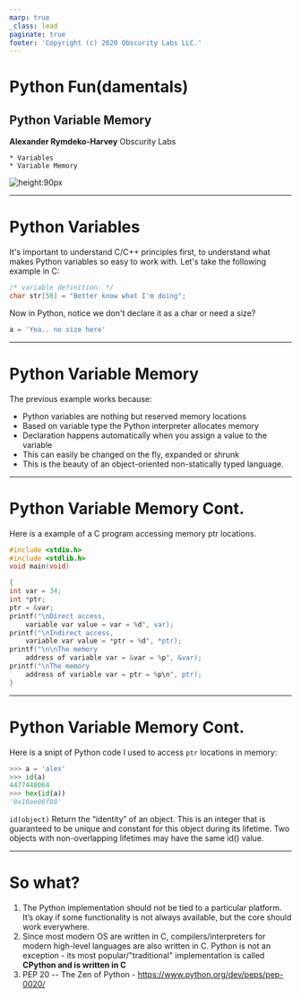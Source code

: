 ```yaml
---
marp: true
_class: lead
paginate: true
footer: 'Copyright (c) 2020 Obscurity Labs LLC.'
---
```


# Python Fun(damentals)
## Python Variable Memory

**Alexander Rymdeko-Harvey**
Obscurity Labs
```text
* Variables
* Variable Memory
```

![height:90px](https://obscuritylabs.com/wp-content/uploads/2019/11/OL-3d-landscape-positive-transparent.png)

---

# Python Variables
It's important to understand C/C++ principles first, to understand what makes Python variables so easy to work with. Let's take the following example in C:
```c
/* variable definition: */
char str[50] = "Better know what I'm doing";
```
Now in Python, notice we don't declare it as a char or need a size?
```python
a = 'Yea.. no size here'
```

---
# Python Variable Memory
The previous example works because:
- Python variables are nothing but reserved memory locations
- Based on variable type the Python interpreter allocates memory
- Declaration happens automatically when you assign a value to the variable
- This can easily be changed on the fly, expanded or shrunk
- This is the beauty of an object-oriented non-statically typed language. 

---
# Python Variable Memory Cont.
Here is a example of a C program accessing memory ptr locations.
```c
#include <stdio.h>
#include <stdlib.h>
void main(void)

{
int var = 34;                                                                            
int *ptr;
ptr = &var;
printf("\nDirect access, 
    variable var value = var = %d", var);
printf("\nIndirect access, 
    variable var value = *ptr = %d", *ptr);
printf("\n\nThe memory 
    address of variable var = &var = %p", &var);
printf("\nThe memory 
    address of variable var = ptr = %p\n", ptr);
}
```
---

# Python Variable Memory Cont.
Here is a snipt of Python code I used to access `ptr` locations in memory:
```python
>>> a = 'alex'
>>> id(a)
4477448064
>>> hex(id(a))
'0x10ae06f80'
```
`id(object)`
    Return the “identity” of an object. This is an integer that is guaranteed to be unique and constant for this object during its lifetime. Two objects with non-overlapping lifetimes may have the same id() value.
    
---
# So what? 
1) The Python implementation should not be tied to a particular platform. It’s okay if some functionality is not always available, but the core should work everywhere.
2) Since most modern OS are written in C, compilers/interpreters for modern high-level languages are also written in C. Python is not an exception - its most popular/"traditional" implementation is called **CPython and is written in C**
3) PEP 20 -- The Zen of Python - https://www.python.org/dev/peps/pep-0020/  
